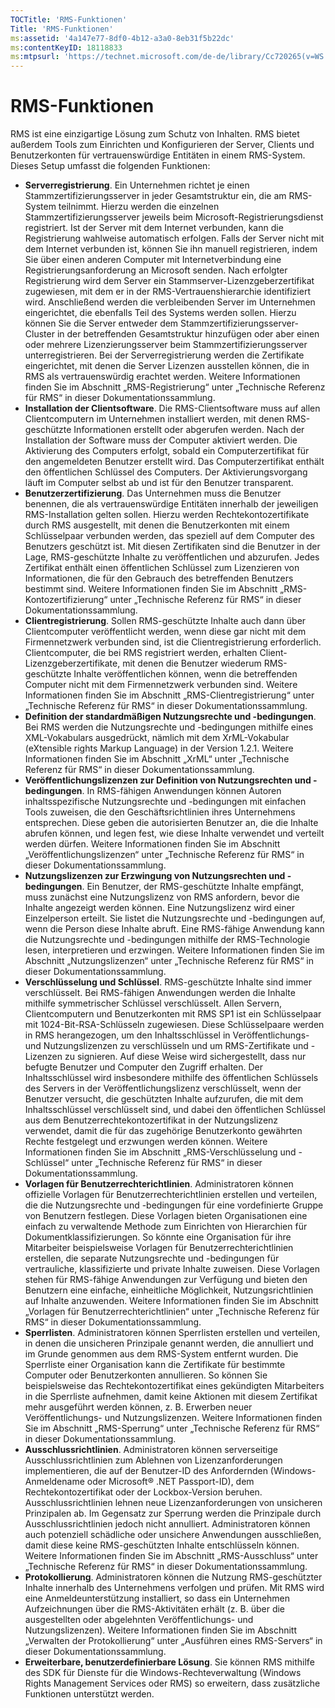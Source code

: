 ```yaml
---
TOCTitle: 'RMS-Funktionen'
Title: 'RMS-Funktionen'
ms:assetid: '4a147e77-8df0-4b12-a3a0-8eb31f5b22dc'
ms:contentKeyID: 18118833
ms:mtpsurl: 'https://technet.microsoft.com/de-de/library/Cc720265(v=WS.10)'
---
```


RMS-Funktionen
==============

RMS ist eine einzigartige Lösung zum Schutz von Inhalten. RMS bietet außerdem Tools zum Einrichten und Konfigurieren der Server, Clients und Benutzerkonten für vertrauenswürdige Entitäten in einem RMS-System. Dieses Setup umfasst die folgenden Funktionen:

-   **Serverregistrierung**. Ein Unternehmen richtet je einen Stammzertifizierungsserver in jeder Gesamtstruktur ein, die am RMS-System teilnimmt. Hierzu werden die einzelnen Stammzertifizierungsserver jeweils beim Microsoft-Registrierungsdienst registriert. Ist der Server mit dem Internet verbunden, kann die Registrierung wahlweise automatisch erfolgen. Falls der Server nicht mit dem Internet verbunden ist, können Sie ihn manuell registrieren, indem Sie über einen anderen Computer mit Internetverbindung eine Registrierungsanforderung an Microsoft senden. Nach erfolgter Registrierung wird dem Server ein Stammserver-Lizenzgeberzertifikat zugewiesen, mit dem er in der RMS-Vertrauenshierarchie identifiziert wird. Anschließend werden die verbleibenden Server im Unternehmen eingerichtet, die ebenfalls Teil des Systems werden sollen. Hierzu können Sie die Server entweder dem Stammzertifizierungsserver-Cluster in der betreffenden Gesamtstruktur hinzufügen oder aber einen oder mehrere Lizenzierungsserver beim Stammzertifizierungsserver unterregistrieren. Bei der Serverregistrierung werden die Zertifikate eingerichtet, mit denen die Server Lizenzen ausstellen können, die in RMS als vertrauenswürdig erachtet werden. Weitere Informationen finden Sie im Abschnitt „RMS-Registrierung“ unter „Technische Referenz für RMS“ in dieser Dokumentationssammlung.
-   **Installation der Clientsoftware**. Die RMS-Clientsoftware muss auf allen Clientcomputern im Unternehmen installiert werden, mit denen RMS-geschützte Informationen erstellt oder abgerufen werden. Nach der Installation der Software muss der Computer aktiviert werden. Die Aktivierung des Computers erfolgt, sobald ein Computerzertifikat für den angemeldeten Benutzer erstellt wird. Das Computerzertifikat enthält den öffentlichen Schlüssel des Computers. Der Aktivierungsvorgang läuft im Computer selbst ab und ist für den Benutzer transparent.
-   **Benutzerzertifizierung**. Das Unternehmen muss die Benutzer benennen, die als vertrauenswürdige Entitäten innerhalb der jeweiligen RMS-Installation gelten sollen. Hierzu werden Rechtekontozertifikate durch RMS ausgestellt, mit denen die Benutzerkonten mit einem Schlüsselpaar verbunden werden, das speziell auf dem Computer des Benutzers geschützt ist. Mit diesen Zertifikaten sind die Benutzer in der Lage, RMS-geschützte Inhalte zu veröffentlichen und abzurufen. Jedes Zertifikat enthält einen öffentlichen Schlüssel zum Lizenzieren von Informationen, die für den Gebrauch des betreffenden Benutzers bestimmt sind. Weitere Informationen finden Sie im Abschnitt „RMS-Kontozertifizierung“ unter „Technische Referenz für RMS“ in dieser Dokumentationssammlung.
-   **Clientregistrierung**. Sollen RMS-geschützte Inhalte auch dann über Clientcomputer veröffentlicht werden, wenn diese gar nicht mit dem Firmennetzwerk verbunden sind, ist die Clientregistrierung erforderlich. Clientcomputer, die bei RMS registriert werden, erhalten Client-Lizenzgeberzertifikate, mit denen die Benutzer wiederum RMS-geschützte Inhalte veröffentlichen können, wenn die betreffenden Computer nicht mit dem Firmennetzwerk verbunden sind. Weitere Informationen finden Sie im Abschnitt „RMS-Clientregistrierung“ unter „Technische Referenz für RMS“ in dieser Dokumentationssammlung.
-   **Definition der standardmäßigen Nutzungsrechte und -bedingungen**. Bei RMS werden die Nutzungsrechte und -bedingungen mithilfe eines XML-Vokabulars ausgedrückt, nämlich mit dem XrML-Vokabular (eXtensible rights Markup Language) in der Version 1.2.1. Weitere Informationen finden Sie im Abschnitt „XrML“ unter „Technische Referenz für RMS“ in dieser Dokumentationssammlung.
-   **Veröffentlichungslizenzen zur Definition von Nutzungsrechten und -bedingungen**. In RMS-fähigen Anwendungen können Autoren inhaltsspezifische Nutzungsrechte und -bedingungen mit einfachen Tools zuweisen, die den Geschäftsrichtlinien ihres Unternehmens entsprechen. Diese geben die autorisierten Benutzer an, die die Inhalte abrufen können, und legen fest, wie diese Inhalte verwendet und verteilt werden dürfen. Weitere Informationen finden Sie im Abschnitt „Veröffentlichungslizenzen“ unter „Technische Referenz für RMS“ in dieser Dokumentationssammlung.
-   **Nutzungslizenzen zur Erzwingung von Nutzungsrechten und -bedingungen**. Ein Benutzer, der RMS-geschützte Inhalte empfängt, muss zunächst eine Nutzungslizenz von RMS anfordern, bevor die Inhalte angezeigt werden können. Eine Nutzungslizenz wird einer Einzelperson erteilt. Sie listet die Nutzungsrechte und -bedingungen auf, wenn die Person diese Inhalte abruft. Eine RMS-fähige Anwendung kann die Nutzungsrechte und -bedingungen mithilfe der RMS-Technologie lesen, interpretieren und erzwingen. Weitere Informationen finden Sie im Abschnitt „Nutzungslizenzen“ unter „Technische Referenz für RMS“ in dieser Dokumentationssammlung.
-   **Verschlüsselung und Schlüssel**. RMS-geschützte Inhalte sind immer verschlüsselt. Bei RMS-fähigen Anwendungen werden die Inhalte mithilfe symmetrischer Schlüssel verschlüsselt. Allen Servern, Clientcomputern und Benutzerkonten mit RMS SP1 ist ein Schlüsselpaar mit 1024-Bit-RSA-Schlüsseln zugewiesen. Diese Schlüsselpaare werden in RMS herangezogen, um den Inhaltsschlüssel in Veröffentlichungs- und Nutzungslizenzen zu verschlüsseln und um RMS-Zertifikate und -Lizenzen zu signieren. Auf diese Weise wird sichergestellt, dass nur befugte Benutzer und Computer den Zugriff erhalten. Der Inhaltsschlüssel wird insbesondere mithilfe des öffentlichen Schlüssels des Servers in der Veröffentlichungslizenz verschlüsselt, wenn der Benutzer versucht, die geschützten Inhalte aufzurufen, die mit dem Inhaltsschlüssel verschlüsselt sind, und dabei den öffentlichen Schlüssel aus dem Benutzerrechtekontozertifikat in der Nutzungslizenz verwendet, damit die für das zugehörige Benutzerkonto gewährten Rechte festgelegt und erzwungen werden können. Weitere Informationen finden Sie im Abschnitt „RMS-Verschlüsselung und -Schlüssel“ unter „Technische Referenz für RMS“ in dieser Dokumentationssammlung.
-   **Vorlagen für Benutzerrechterichtlinien**. Administratoren können offizielle Vorlagen für Benutzerrechterichtlinien erstellen und verteilen, die die Nutzungsrechte und -bedingungen für eine vordefinierte Gruppe von Benutzern festlegen. Diese Vorlagen bieten Organisationen eine einfach zu verwaltende Methode zum Einrichten von Hierarchien für Dokumentklassifizierungen. So könnte eine Organisation für ihre Mitarbeiter beispielsweise Vorlagen für Benutzerrechterichtlinien erstellen, die separate Nutzungsrechte und -bedingungen für vertrauliche, klassifizierte und private Inhalte zuweisen. Diese Vorlagen stehen für RMS-fähige Anwendungen zur Verfügung und bieten den Benutzern eine einfache, einheitliche Möglichkeit, Nutzungsrichtlinien auf Inhalte anzuwenden. Weitere Informationen finden Sie im Abschnitt „Vorlagen für Benutzerrechterichtlinien“ unter „Technische Referenz für RMS“ in dieser Dokumentationssammlung.
-   **Sperrlisten**. Administratoren können Sperrlisten erstellen und verteilen, in denen die unsicheren Prinzipale genannt werden, die annulliert und im Grunde genommen aus dem RMS-System entfernt wurden. Die Sperrliste einer Organisation kann die Zertifikate für bestimmte Computer oder Benutzerkonten annullieren. So können Sie beispielsweise das Rechtekontozertifikat eines gekündigten Mitarbeiters in die Sperrliste aufnehmen, damit keine Aktionen mit diesem Zertifikat mehr ausgeführt werden können, z. B. Erwerben neuer Veröffentlichungs- und Nutzungslizenzen. Weitere Informationen finden Sie im Abschnitt „RMS-Sperrung“ unter „Technische Referenz für RMS“ in dieser Dokumentationssammlung.
-   **Ausschlussrichtlinien**. Administratoren können serverseitige Ausschlussrichtlinien zum Ablehnen von Lizenzanforderungen implementieren, die auf der Benutzer-ID des Anfordernden (Windows-Anmeldename oder Microsoft® .NET Passport-ID), dem Rechtekontozertifikat oder der Lockbox-Version beruhen. Ausschlussrichtlinien lehnen neue Lizenzanforderungen von unsicheren Prinzipalen ab. Im Gegensatz zur Sperrung werden die Prinzipale durch Ausschlussrichtlinien jedoch nicht annulliert. Administratoren können auch potenziell schädliche oder unsichere Anwendungen ausschließen, damit diese keine RMS-geschützten Inhalte entschlüsseln können. Weitere Informationen finden Sie im Abschnitt „RMS-Ausschluss“ unter „Technische Referenz für RMS“ in dieser Dokumentationssammlung.
-   **Protokollierung**. Administratoren können die Nutzung RMS-geschützter Inhalte innerhalb des Unternehmens verfolgen und prüfen. Mit RMS wird eine Anmeldeunterstützung installiert, so dass ein Unternehmen Aufzeichnungen über die RMS-Aktivitäten erhält (z. B. über die ausgestellten oder abgelehnten Veröffentlichungs- und Nutzungslizenzen). Weitere Informationen finden Sie im Abschnitt „Verwalten der Protokollierung“ unter „Ausführen eines RMS-Servers“ in dieser Dokumentationssammlung.
-   **Erweiterbare, benutzerdefinierbare Lösung**. Sie können RMS mithilfe des SDK für Dienste für die Windows-Rechteverwaltung (Windows Rights Management Services oder RMS) so erweitern, dass zusätzliche Funktionen unterstützt werden.
